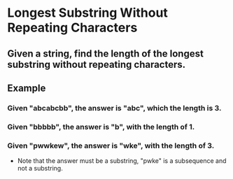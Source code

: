 # Longest Substring Without Repeating Characters

## Given a string, find the length of the longest substring without repeating characters.

## Example

### Given "abcabcbb", the answer is "abc", which the length is 3.

### Given "bbbbb", the answer is "b", with the length of 1.

### Given "pwwkew", the answer is "wke", with the length of 3. 

- Note that the answer must be a substring, "pwke" is a subsequence and not a substring.



